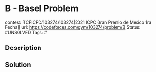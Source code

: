 # B - Basel Problem

contest: [[CFICPC/103274/103274|2021 ICPC Gran Premio de Mexico 1ra Fecha]]
url: https://codeforces.com/gym/103274/problem/B
Status: #UNSOLVED
Tags: #

## Description

## Solution

